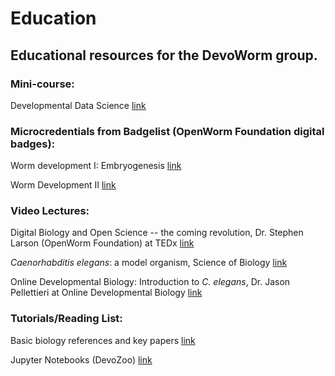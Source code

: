 # Education

## Educational resources for the DevoWorm group.  

### Mini-course:

Developmental Data Science   [link](https://github.com/devoworm/Education/blob/master/Developmental%20Data%20Science/About.md)  

### Microcredentials from Badgelist (OpenWorm Foundation digital badges):  

Worm development I: Embryogenesis   [link](https://www.badgelist.com/OpenWorm/Worm-Development-I-Embryogenesis)   

Worm Development II   [link](https://www.badgelist.com/OpenWorm/Worm-Development-II-Larval-Development)  

### Video Lectures:

Digital Biology and Open Science -- the coming revolution, Dr. Stephen Larson (OpenWorm Foundation) at TEDx  [link](https://www.youtube.com/watch?v=EKopW86CCJo)  

_Caenorhabditis elegans_: a model organism, Science of Biology  [link](https://www.youtube.com/watch?v=JmIWEkbCEd0)  

Online Developmental Biology: Introduction to _C. elegans_, Dr. Jason Pellettieri at Online Developmental Biology  [link](https://www.youtube.com/channel/UCsBEiPyjWjev4OE4t-Y_7WQ/about)  

### Tutorials/Reading List:  

Basic biology references and key papers   [link](https://github.com/devoworm/devoworm.github.io/blob/master/Basic-C.%20elegans-Biology-References.md)  

Jupyter Notebooks (DevoZoo)   [link](https://devoworm.github.io/)  
